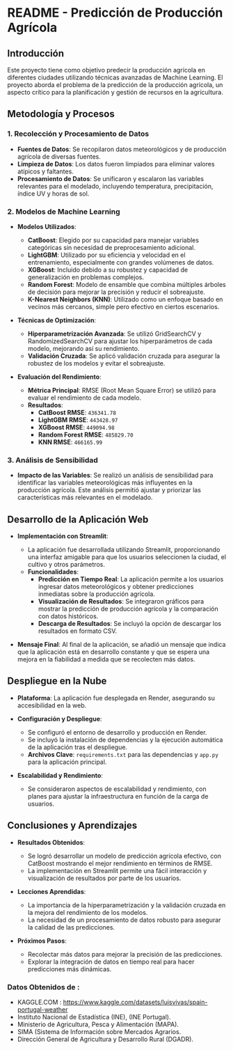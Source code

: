 # README - Predicción de Producción Agrícola

## Introducción

Este proyecto tiene como objetivo predecir la producción agrícola en diferentes ciudades utilizando técnicas avanzadas de Machine Learning. El proyecto aborda el problema de la predicción de la producción agrícola, un aspecto crítico para la planificación y gestión de recursos en la agricultura.

## Metodología y Procesos

### 1. Recolección y Procesamiento de Datos

- **Fuentes de Datos**: Se recopilaron datos meteorológicos y de producción agrícola de diversas fuentes.
- **Limpieza de Datos**: Los datos fueron limpiados para eliminar valores atípicos y faltantes.
- **Procesamiento de Datos**: Se unificaron y escalaron las variables relevantes para el modelado, incluyendo temperatura, precipitación, índice UV y horas de sol.

### 2. Modelos de Machine Learning

- **Modelos Utilizados**:
  - **CatBoost**: Elegido por su capacidad para manejar variables categóricas sin necesidad de preprocesamiento adicional.
  - **LightGBM**: Utilizado por su eficiencia y velocidad en el entrenamiento, especialmente con grandes volúmenes de datos.
  - **XGBoost**: Incluido debido a su robustez y capacidad de generalización en problemas complejos.
  - **Random Forest**: Modelo de ensamble que combina múltiples árboles de decisión para mejorar la precisión y reducir el sobreajuste.
  - **K-Nearest Neighbors (KNN)**: Utilizado como un enfoque basado en vecinos más cercanos, simple pero efectivo en ciertos escenarios.

- **Técnicas de Optimización**:
  - **Hiperparametrización Avanzada**: Se utilizó GridSearchCV y RandomizedSearchCV para ajustar los hiperparámetros de cada modelo, mejorando así su rendimiento.
  - **Validación Cruzada**: Se aplicó validación cruzada para asegurar la robustez de los modelos y evitar el sobreajuste.

- **Evaluación del Rendimiento**:
  - **Métrica Principal**: RMSE (Root Mean Square Error) se utilizó para evaluar el rendimiento de cada modelo.
  - **Resultados**:
    - **CatBoost RMSE**: `436341.78`
    - **LightGBM RMSE**: `443428.97`
    - **XGBoost RMSE**: `449094.98`
    - **Random Forest RMSE**: `485829.70`
    - **KNN RMSE**: `466165.99`

### 3. Análisis de Sensibilidad

- **Impacto de las Variables**: Se realizó un análisis de sensibilidad para identificar las variables meteorológicas más influyentes en la producción agrícola. Este análisis permitió ajustar y priorizar las características más relevantes en el modelado.

## Desarrollo de la Aplicación Web

- **Implementación con Streamlit**:
  - La aplicación fue desarrollada utilizando Streamlit, proporcionando una interfaz amigable para que los usuarios seleccionen la ciudad, el cultivo y otros parámetros.
  - **Funcionalidades**:
    - **Predicción en Tiempo Real**: La aplicación permite a los usuarios ingresar datos meteorológicos y obtener predicciones inmediatas sobre la producción agrícola.
    - **Visualización de Resultados**: Se integraron gráficos para mostrar la predicción de producción agrícola y la comparación con datos históricos.
    - **Descarga de Resultados**: Se incluyó la opción de descargar los resultados en formato CSV.
  
- **Mensaje Final**: Al final de la aplicación, se añadió un mensaje que indica que la aplicación está en desarrollo constante y que se espera una mejora en la fiabilidad a medida que se recolecten más datos.

## Despliegue en la Nube

- **Plataforma**: La aplicación fue desplegada en Render, asegurando su accesibilidad en la web.
- **Configuración y Despliegue**:
  - Se configuró el entorno de desarrollo y producción en Render.
  - Se incluyó la instalación de dependencias y la ejecución automática de la aplicación tras el despliegue.
  - **Archivos Clave**: `requirements.txt` para las dependencias y `app.py` para la aplicación principal.

- **Escalabilidad y Rendimiento**:
  - Se consideraron aspectos de escalabilidad y rendimiento, con planes para ajustar la infraestructura en función de la carga de usuarios.

## Conclusiones y Aprendizajes

- **Resultados Obtenidos**:
  - Se logró desarrollar un modelo de predicción agrícola efectivo, con CatBoost mostrando el mejor rendimiento en términos de RMSE.
  - La implementación en Streamlit permite una fácil interacción y visualización de resultados por parte de los usuarios.

- **Lecciones Aprendidas**:
  - La importancia de la hiperparametrización y la validación cruzada en la mejora del rendimiento de los modelos.
  - La necesidad de un procesamiento de datos robusto para asegurar la calidad de las predicciones.

- **Próximos Pasos**:
  - Recolectar más datos para mejorar la precisión de las predicciones.
  - Explorar la integración de datos en tiempo real para hacer predicciones más dinámicas.

### Datos Obtenidos de :

- KAGGLE.COM : https://www.kaggle.com/datasets/luisvivas/spain-portugal-weather
- Instituto Nacional de Estadística (INE), (INE Portugal).
- Ministerio de Agricultura, Pesca y Alimentación (MAPA).
- SIMA (Sistema de Información sobre Mercados Agrarios.
- Dirección General de Agricultura y Desarrollo Rural (DGADR).